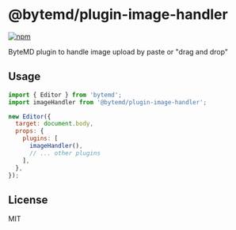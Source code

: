 # @bytemd/plugin-image-handler

[![npm](https://img.shields.io/npm/v/@bytemd/plugin-image-handler.svg)](https://npm.im/@bytemd/plugin-image-handler)

ByteMD plugin to handle image upload by paste or "drag and drop"

## Usage

```js
import { Editor } from 'bytemd';
import imageHandler from '@bytemd/plugin-image-handler';

new Editor({
  target: document.body,
  props: {
    plugins: [
      imageHandler(),
      // ... other plugins
    ],
  },
});
```

## License

MIT
